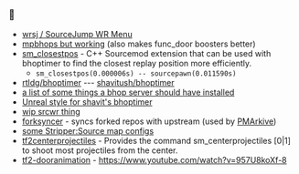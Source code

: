 ### 👀
- [wrsj / SourceJump WR Menu](https://github.com/rtldg/wrsj)
- [mpbhops but working](https://github.com/rtldg/mpbhops_but_working) (also makes func_door boosters better)
- [sm_closestpos](https://github.com/rtldg/sm_closestpos) - C++ Sourcemod extension that can be used with bhoptimer to find the closest replay position more efficiently.
  - `sm_closestpos(0.000006s) -- sourcepawn(0.011590s)`
- [rtldg/bhoptimer](https://github.com/rtldg/bhoptimer) --- [shavitush/bhoptimer](https://github.com/shavitush/bhoptimer)
- [a list of some things a bhop server should have installed](https://github.com/rtldg/bhop-server-stuff)
- [Unreal style for shavit's bhoptimer](https://github.com/rtldg/unrealphys)
- [wip srcwr thing](https://github.com/rtldg/srcwr)
- [forksyncer](https://github.com/rtldg/forksyncer) - syncs forked repos with upstream (used by [PMArkive](https://github.com/PMArkive))
- [some Stripper:Source map configs](https://github.com/rtldg/stripper_source_configs)
- [tf2centerprojectiles](https://github.com/rtldg/tf2centerprojectiles) - Provides the command sm_centerprojectiles [0|1] to shoot most projectiles from the center.
- [tf2-dooranimation](https://github.com/rtldg/tf2-dooranimation) - https://www.youtube.com/watch?v=957U8koXf-8

<!--
**rtldg/rtldg** is a ✨ _special_ ✨ repository because its `README.md` (this file) appears on your GitHub profile.

Here are some ideas to get you started:

- 🔭 I’m currently working on ...
- 🌱 I’m currently learning ...
- 👯 I’m looking to collaborate on ...
- 🤔 I’m looking for help with ...
- 💬 Ask me about ...
- 📫 How to reach me: ...
- 😄 Pronouns: ...
- ⚡ Fun fact: ...
-->
